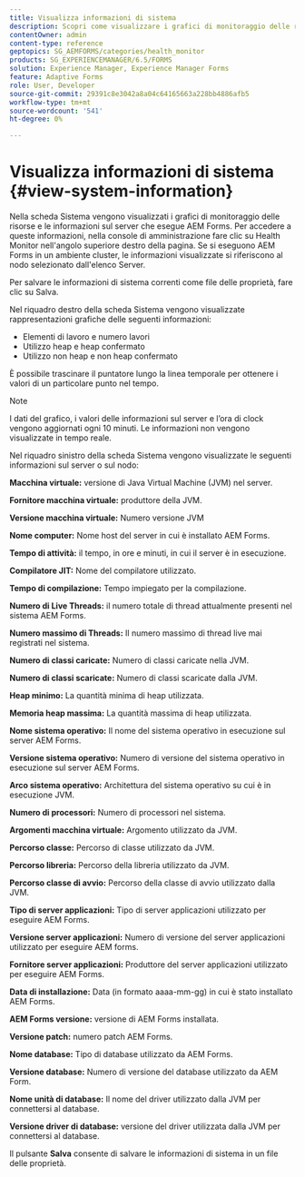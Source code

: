 ```yaml
---
title: Visualizza informazioni di sistema
description: Scopri come visualizzare i grafici di monitoraggio delle risorse e le informazioni sul server che esegue AEM Forms.
contentOwner: admin
content-type: reference
geptopics: SG_AEMFORMS/categories/health_monitor
products: SG_EXPERIENCEMANAGER/6.5/FORMS
solution: Experience Manager, Experience Manager Forms
feature: Adaptive Forms
role: User, Developer
source-git-commit: 29391c8e3042a8a04c64165663a228bb4886afb5
workflow-type: tm+mt
source-wordcount: '541'
ht-degree: 0%

---
```


# Visualizza informazioni di sistema {#view-system-information}

Nella scheda Sistema vengono visualizzati i grafici di monitoraggio delle risorse e le informazioni sul server che esegue AEM Forms. Per accedere a queste informazioni, nella console di amministrazione fare clic su Health Monitor nell&#39;angolo superiore destro della pagina. Se si eseguono AEM Forms in un ambiente cluster, le informazioni visualizzate si riferiscono al nodo selezionato dall&#39;elenco Server.

Per salvare le informazioni di sistema correnti come file delle proprietà, fare clic su Salva.

Nel riquadro destro della scheda Sistema vengono visualizzate rappresentazioni grafiche delle seguenti informazioni:

* Elementi di lavoro e numero lavori
* Utilizzo heap e heap confermato
* Utilizzo non heap e non heap confermato

È possibile trascinare il puntatore lungo la linea temporale per ottenere i valori di un particolare punto nel tempo.

>[!NOTE]
>
>I dati del grafico, i valori delle informazioni sul server e l’ora di clock vengono aggiornati ogni 10 minuti. Le informazioni non vengono visualizzate in tempo reale.

Nel riquadro sinistro della scheda Sistema vengono visualizzate le seguenti informazioni sul server o sul nodo:

**Macchina virtuale:** versione di Java Virtual Machine (JVM) nel server.

**Fornitore macchina virtuale:** produttore della JVM.

**Versione macchina virtuale:** Numero versione JVM

**Nome computer:** Nome host del server in cui è installato AEM Forms.

**Tempo di attività:** il tempo, in ore e minuti, in cui il server è in esecuzione.

**Compilatore JIT:** Nome del compilatore utilizzato.

**Tempo di compilazione:** Tempo impiegato per la compilazione.

**Numero di Live Threads:** il numero totale di thread attualmente presenti nel sistema AEM Forms.

**Numero massimo di Threads:** Il numero massimo di thread live mai registrati nel sistema.

**Numero di classi caricate:** Numero di classi caricate nella JVM.

**Numero di classi scaricate:** Numero di classi scaricate dalla JVM.

**Heap minimo:** La quantità minima di heap utilizzata.

**Memoria heap massima:** La quantità massima di heap utilizzata.

**Nome sistema operativo:** Il nome del sistema operativo in esecuzione sul server AEM Forms.

**Versione sistema operativo:** Numero di versione del sistema operativo in esecuzione sul server AEM Forms.

**Arco sistema operativo:** Architettura del sistema operativo su cui è in esecuzione JVM.

**Numero di processori:** Numero di processori nel sistema.

**Argomenti macchina virtuale:** Argomento utilizzato da JVM.

**Percorso classe:** Percorso di classe utilizzato da JVM.

**Percorso libreria:** Percorso della libreria utilizzato da JVM.

**Percorso classe di avvio:** Percorso della classe di avvio utilizzato dalla JVM.

**Tipo di server applicazioni:** Tipo di server applicazioni utilizzato per eseguire AEM Forms.

**Versione server applicazioni:** Numero di versione del server applicazioni utilizzato per eseguire AEM forms.

**Fornitore server applicazioni:** Produttore del server applicazioni utilizzato per eseguire AEM Forms.

**Data di installazione:** Data (in formato aaaa-mm-gg) in cui è stato installato AEM Forms.

**AEM Forms versione:** versione di AEM Forms installata.

**Versione patch:** numero patch AEM Forms.

**Nome database:** Tipo di database utilizzato da AEM Forms.

**Versione database:** Numero di versione del database utilizzato da AEM Form.

**Nome unità di database:** Il nome del driver utilizzato dalla JVM per connettersi al database.

**Versione driver di database:** versione del driver utilizzata dalla JVM per connettersi al database.

Il pulsante **Salva** consente di salvare le informazioni di sistema in un file delle proprietà.
